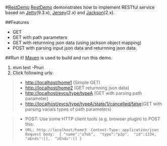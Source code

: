 #[RestDemo](https://github.com/minichen2000/RestDemo)
[RestDemo](https://github.com/minichen2000/RestDemo) demonstrates how to implement RESTful service based on [Jetty](http://www.eclipse.org/jetty/)(9.3.x), [Jersey](https://jersey.java.net/)(2.x) and [Jackson](http://wiki.fasterxml.com/JacksonHome)(2.x).

##Features
* GET
* GET with path parameters
* GET with returnning json data (using jackson object mapping)
* POST with parsing input json data and returnning json data.

##Run it!
[Maven](http://maven.apache.org/) is used to build and run this demo.

1. mvn test -Prun
2. Click following urls:

> * [http://localhost/home1](http://localhost/home1) (Simple GET)
> * [http://localhost/home2](http://localhost/home2) (GET returnning json data)
> * [http://localhost/evcs/type/typeA](http://localhost/evcs/type/typeA) (GET with parsing path parameter)
> * [http://localhost/evcs/type/typeA/state/1/cancelled/false](http://localhost/evcs/type/typeA/state/1/cancelled/false)(GET with parsing varials types of path parameters)

> * POST: Use some HTTP client tools (e.g. browser plugin) to POST this:
> * `URL: http://localhost/home3 
Content-Type: application/json 
Request body: 
{
  "name":"aTob", 
  "type":"p2p", 
  "id":1234, 
  "aEnds":[], 
  "zEnds":[]
}
`

